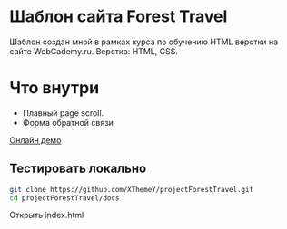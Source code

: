 # Шаблон сайта Forest Travel
Шаблон создан мной в рамках курса по обучению HTML верстки на сайте WebCademy.ru. Верстка: HTML, CSS.


# Что внутри
- Плавный page scroll.
- Форма обратной связи

[Онлайн демо](https://xthemey.github.io/projectForestTravel/)

## Тестировать локально
```sh
git clone https://github.com/XThemeY/projectForestTravel.git
cd projectForestTravel/docs
```
Открыть index.html
